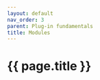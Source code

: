 ```yaml
---
layout: default
nav_order: 3
parent: Plug-in fundamentals
title: Modules
---
```


# {{ page.title }}

<!---
Ziele:
- Modultypen aus Anwendersicht und technisch beschreiben

Inhalt:
- Modultypen beschreiben
- Anwendungsfälle auflisten
- Vor- und Nachteile definieren
    - für Import automation erwähnen, dass sowohl Datenabruf als auch Datenupload von Plug-in definiert werden muss
- Überblick zu Abläufen in AI 
    - was wird durch Plug-in im AI ersetzt, was bleibt bestehen
- Erwähnung, welches Interface je nach Modultyp implementiert werden muss (für Details Verweis auf Unterkapitel zu einzelnen Modulen)
- Registrierung der Instanz beim Plug-in beschreiben
- Verlinkung auf weitere Kapitel zu Modulen
--->
